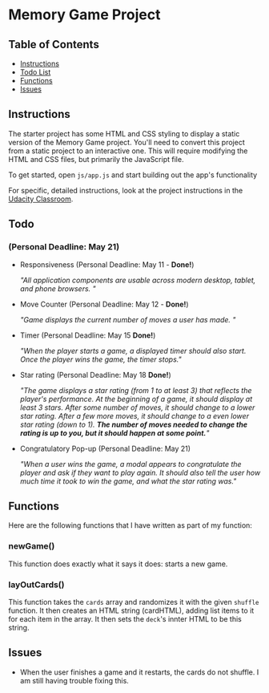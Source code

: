 # Memory Game Project

## Table of Contents

* [Instructions](#instructions)
* [Todo List](#todo)
* [Functions](#functions)
* [Issues](#issues)

## Instructions

The starter project has some HTML and CSS styling to display a static version of the Memory Game project. You'll need to convert this project from a static project to an interactive one. This will require modifying the HTML and CSS files, but primarily the JavaScript file.

To get started, open `js/app.js` and start building out the app's functionality

For specific, detailed instructions, look at the project instructions in the [Udacity Classroom](https://classroom.udacity.com/me).

## Todo 
### (Personal Deadline: May 21)

* Responsiveness (Personal Deadline: May 11 - **Done!**)

    _"All application components are usable across modern desktop, tablet, and phone browsers. "_

* Move Counter (Personal Deadline: May 12 - **Done!**)

    _"Game displays the current number of moves a user has made. "_

* Timer (Personal Deadline: May 15 **Done!**)

    _"When the player starts a game, a displayed timer should also start. Once the player wins the game, the timer stops."_

* Star rating (Personal Deadline: May 18 **Done!**)

    _"The game displays a star rating (from 1 to at least 3) that reflects the player's performance. At the beginning of a game, it should display at least 3 stars. After some number of moves, it should change to a lower star rating. After a few more moves, it should change to a even lower star rating (down to 1). __The number of moves needed to change the rating is up to you, but it should happen at some point.__"_

* Congratulatory Pop-up (Personal Deadline: May 21)

    _"When a user wins the game, a modal appears to congratulate the player and ask if they want to play again. It should also tell the user how much time it took to win the game, and what the star rating was."_


## Functions

Here are the following functions that I have written as part of my function:

### newGame()

This function does exactly what it says it does: starts a new game. 

### layOutCards()

This function takes the ```cards``` array and randomizes it with the given ``shuffle`` function. It then creates an HTML string (cardHTML), adding list items to it for each item in the array. It then sets the ``deck``'s innter HTML to be this string.

## Issues

* When the user finishes a game and it restarts, the cards do not shuffle. I am still having trouble fixing this.

